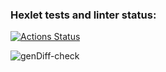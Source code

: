 ### Hexlet tests and linter status:
[![Actions Status](https://github.com/fairwind2k/backend-project-46/workflows/hexlet-check/badge.svg)](https://github.com/fairwind2k/backend-project-46/actions)

![genDiff-check](https://github.com/fairwind2k/backend-project-46/actions/workflows/genDiff-check.yml/badge.svg)

